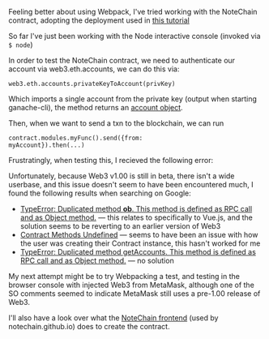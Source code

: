 Feeling better about using Webpack, I've tried working with the NoteChain contract, adopting the deployment used in [this tutorial](https://medium.com/coinmonks/solidity-and-web3-js-141115b0f8c5)

So far I've just been working with the Node interactive console (invoked via <code>$ node</code>)

In order to test the NoteChain contract, we need to authenticate our account via web3.eth.accounts, we can do this via:

<code>web3.eth.accounts.privateKeyToAccount(privKey)</code>

Which imports a single account from the private key (output when starting ganache-cli), the method returns an [account object](https://web3js.readthedocs.io/en/1.0/web3-eth-accounts.html#eth-accounts-create-return).

Then, when we want to send a txn to the blockchain, we can run 

<code>contract.modules.myFunc().send({from: myAccount}).then(...)</code>

Frustratingly, when testing this, I recieved the following error:

<script src="https://gist.github.com/dylan-lom/84999313eb496ce00890b2bd5b41c2a1.js"></script>

Unfortunately, because Web3 v1.00 is still in beta, there isn't a wide userbase, and this issue doesn't seem to have been encountered much, I found the following results when searching on Google:

* [TypeError: Duplicated method __ob__. This method is defined as RPC call and as Object method.](https://github.com/ethereum/web3.js/issues/2281) &mdash; this relates to specifically to Vue.js, and the solution seems to be reverting to an earlier version of Web3
* [Contract Methods Undefined](https://ethereum.stackexchange.com/questions/63548/contract-methods-undefined) &mdash; seems to have been an issue with how the user was creating their Contract instance, this hasn't worked for me
* [TypeError: Duplicated method getAccounts. This method is defined as RPC call and as Object method.](https://github.com/ethereum/web3.js/issues/2344) &mdash; no solution

My next attempt might be to try Webpacking a test, and testing in the browser console with injected Web3 from MetaMask, although one of the SO comments seemed to indicate MetaMask still uses a pre-1.00 release of Web3.

I'll also have a look over what the [NoteChain frontend](https://gitlab.com/notechain/front-end-generator) (used by notechain.github.io) does to create the contract.
